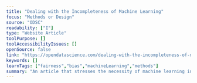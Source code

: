 ```yaml
---
title: "Dealing with the Incompleteness of Machine Learning"
focus: "Methods or Design"
source: "ODSC"
readability: ["I"]
type: "Website Article"
toolPurpose: []
toolAccessibilityIssues: []
openSource: false
link: "https://opendatascience.com/dealing-with-the-incompleteness-of-machine-learning/"
keywords: []
learnTags: ["fairness","bias","machineLearning","methods"]
summary: "An article that stresses the necessity of machine learning interpretation, where a practitioner explains and interprets a machine learning model's decisions, for countering the incompleteness of machine learning models.  "
---
```


